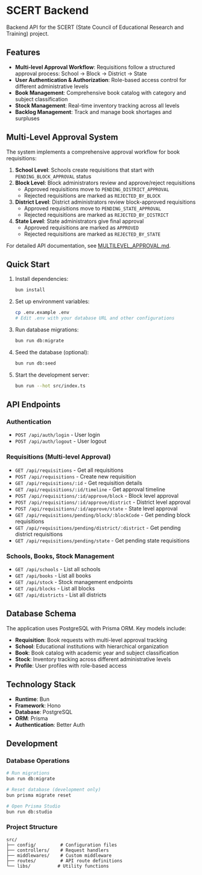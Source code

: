 # SCERT Backend

Backend API for the SCERT (State Council of Educational Research and Training) project.

## Features

- **Multi-level Approval Workflow**: Requisitions follow a structured approval process: School → Block → District → State
- **User Authentication & Authorization**: Role-based access control for different administrative levels
- **Book Management**: Comprehensive book catalog with category and subject classification
- **Stock Management**: Real-time inventory tracking across all levels
- **Backlog Management**: Track and manage book shortages and surpluses

## Multi-Level Approval System

The system implements a comprehensive approval workflow for book requisitions:

1. **School Level**: Schools create requisitions that start with `PENDING_BLOCK_APPROVAL` status
2. **Block Level**: Block administrators review and approve/reject requisitions
   - Approved requisitions move to `PENDING_DISTRICT_APPROVAL`
   - Rejected requisitions are marked as `REJECTED_BY_BLOCK`
3. **District Level**: District administrators review block-approved requisitions
   - Approved requisitions move to `PENDING_STATE_APPROVAL`
   - Rejected requisitions are marked as `REJECTED_BY_DISTRICT`
4. **State Level**: State administrators give final approval
   - Approved requisitions are marked as `APPROVED`
   - Rejected requisitions are marked as `REJECTED_BY_STATE`

For detailed API documentation, see [MULTILEVEL_APPROVAL.md](./MULTILEVEL_APPROVAL.md).

## Quick Start

1. Install dependencies:

   ```bash
   bun install
   ```

2. Set up environment variables:

   ```bash
   cp .env.example .env
   # Edit .env with your database URL and other configurations
   ```

3. Run database migrations:

   ```bash
   bun run db:migrate
   ```

4. Seed the database (optional):

   ```bash
   bun run db:seed
   ```

5. Start the development server:
   ```bash
   bun run --hot src/index.ts
   ```

## API Endpoints

### Authentication

- `POST /api/auth/login` - User login
- `POST /api/auth/logout` - User logout

### Requisitions (Multi-level Approval)

- `GET /api/requisitions` - Get all requisitions
- `POST /api/requisitions` - Create new requisition
- `GET /api/requisitions/:id` - Get requisition details
- `GET /api/requisitions/:id/timeline` - Get approval timeline
- `POST /api/requisitions/:id/approve/block` - Block level approval
- `POST /api/requisitions/:id/approve/district` - District level approval
- `POST /api/requisitions/:id/approve/state` - State level approval
- `GET /api/requisitions/pending/block/:blockCode` - Get pending block requisitions
- `GET /api/requisitions/pending/district/:district` - Get pending district requisitions
- `GET /api/requisitions/pending/state` - Get pending state requisitions

### Schools, Books, Stock Management

- `GET /api/schools` - List all schools
- `GET /api/books` - List all books
- `GET /api/stock` - Stock management endpoints
- `GET /api/blocks` - List all blocks
- `GET /api/districts` - List all districts

## Database Schema

The application uses PostgreSQL with Prisma ORM. Key models include:

- **Requisition**: Book requests with multi-level approval tracking
- **School**: Educational institutions with hierarchical organization
- **Book**: Book catalog with academic year and subject classification
- **Stock**: Inventory tracking across different administrative levels
- **Profile**: User profiles with role-based access

## Technology Stack

- **Runtime**: Bun
- **Framework**: Hono
- **Database**: PostgreSQL
- **ORM**: Prisma
- **Authentication**: Better Auth

## Development

### Database Operations

```bash
# Run migrations
bun run db:migrate

# Reset database (development only)
bun prisma migrate reset

# Open Prisma Studio
bun run db:studio
```

### Project Structure

```
src/
├── config/         # Configuration files
├── controllers/    # Request handlers
├── middlewares/    # Custom middleware
├── routes/         # API route definitions
└── libs/          # Utility functions
```
